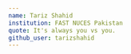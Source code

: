 ```yaml
---
name: Tariz Shahid
institution: FAST NUCES Pakistan
quote: It's always you vs you.
github_user: tarizshahid
---
```

